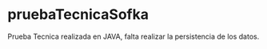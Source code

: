 # pruebaTecnicaSofka

Prueba Tecnica realizada en JAVA, falta realizar la persistencia de los datos.
